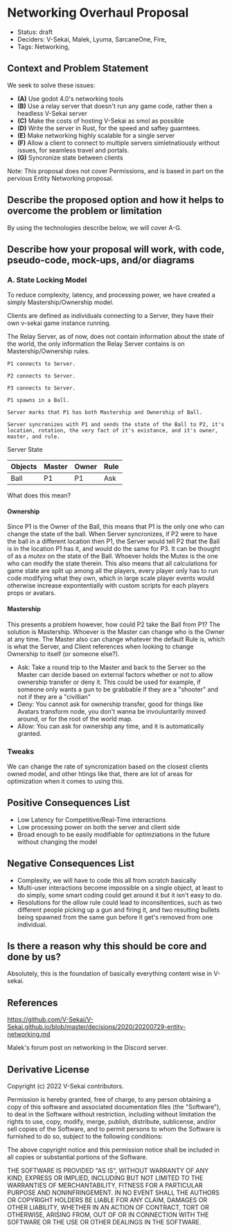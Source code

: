 # Networking Overhaul Proposal

- Status: draft
- Deciders: V-Sekai, Malek, Lyuma, SarcaneOne, Fire,
- Tags: Networking,

## Context and Problem Statement

We seek to solve these issues:

- **(A)** Use godot 4.0's networking tools
- **(B)** Use a relay server that doesn't run any game code, rather then a headless V-Sekai server
- **(C)** Make the costs of hosting V-Sekai as smol as possible
- **(D)** Write the server in Rust, for the speed and saftey guarntees.
- **(E)** Make networking highly scalable for a single server
- **(F)** Allow a client to connect to multiple servers simletnatiously without issues, for seamless travel and portals.
- **(G)** Syncronize state between clients

Note: This proposal does not cover Permissions, and is based in part on the pervious Entity Networking proposal.

## Describe the proposed option and how it helps to overcome the problem or limitation

By using the technologies describe below, we will cover A-G.

## Describe how your proposal will work, with code, pseudo-code, mock-ups, and/or diagrams

### A. State Locking Model

To reduce complexity, latency, and processing power, we have created a simply Mastership/Ownership model.

Clients are defined as individuals connecting to a Server, they have their own v-sekai game instance running.

The Relay Server, as of now, does not contain information about the state of the world, the only information the Relay Server contains is on Mastership/Ownership rules.


```
P1 connects to Server.

P2 connects to Server.

P3 connects to Server.

P1 spawns in a Ball.

Server marks that P1 has both Mastership and Ownership of Ball.

Server syncronizes with P1 and sends the state of the Ball to P2, it's location, rotation, the very fact of it's existance, and it's owner, master, and rule.

```
Server State

| Objects | Master | Owner | Rule |
|---------|--------|-------|------|
| Ball    | P1     | P1    | Ask  |

What does this mean?

#### Ownership

Since P1 is the Owner of the Ball, this means that P1 is the only one who can change the state of the ball. When Server syncronizes, if P2 were to have the ball in a different location then P1, the Server would tell P2 that the Ball is in the location P1 has it, and would do the same for P3. It can be thought of as a *mutex* on the state of the Ball. Whoever holds the Mutex is the one who can modify the state therein. This also means that all calculations for game state are split up among all the players, every player only has to run code modifying what they own, which in large scale player events would otherwise increase expontentially with custom scripts for each players props or avatars.

#### Mastership

This presents a problem however, how could P2 take the Ball from P1? The solution is Mastership. Whoever is the Master can change who is the Owner at any time. The Master also can change whatever the default Rule is, which is what the Server, and Client references when looking to change Ownership to itself (or someone else?).

- Ask: Take a round trip to the Master and back to the Server so the Master can decide based on external factors whether or not to allow ownership transfer or deny it. This could be used for example, if someone only wants a gun to be grabbable if they are a "shooter" and not if they are a "civillian"
- Deny: You cannot ask for ownership transfer, good for things like Avatars transform node, you don't wanna be invouluntarily moved around, or for the root of the world map.
- Allow: You can ask for ownership any time, and it is automatically granted.

### Tweaks

We can change the rate of syncronization based on the closest clients owned model, and other htings like that, there are lot of areas for optimization when it comes to using this.

## Positive Consequences List

- Low Latency for Competitive/Real-Time interactions
- Low processing power on both the server and client side
- Broad enough to be easily modifiable for optimziations in the future without changing the model

## Negative Consequences List

- Complexity, we will have to code this all from scratch basically
- Multi-user interactions become impossible on a single object, at least to do simply, some smart coding could get around it but it isn't easy to do.
- Resolutions for the *allow* rule could lead to inconsitentices, such as two different people picking up a gun and firing it, and two resulting bullets being spawned from the same gun before it get's removed from one individual.

## Is there a reason why this should be core and done by us?
Absolutely, this is the foundation of basically everything content wise in V-sekai.

## References
https://github.com/V-Sekai/V-Sekai.github.io/blob/master/decisions/2020/20200729-entity-networking.md

Malek's forum post on networking in the Discord server.

## Derivative License
Copyright (c) 2022 V-Sekai contributors.

Permission is hereby granted, free of charge, to any person obtaining a copy of this software and associated documentation files (the "Software"), to deal in the Software without restriction, including without limitation the rights to use, copy, modify, merge, publish, distribute, sublicense, and/or sell copies of the Software, and to permit persons to whom the Software is furnished to do so, subject to the following conditions:

The above copyright notice and this permission notice shall be included in all copies or substantial portions of the Software.

THE SOFTWARE IS PROVIDED "AS IS", WITHOUT WARRANTY OF ANY KIND, EXPRESS OR IMPLIED, INCLUDING BUT NOT LIMITED TO THE WARRANTIES OF MERCHANTABILITY, FITNESS FOR A PARTICULAR PURPOSE AND NONINFRINGEMENT. IN NO EVENT SHALL THE AUTHORS OR COPYRIGHT HOLDERS BE LIABLE FOR ANY CLAIM, DAMAGES OR OTHER LIABILITY, WHETHER IN AN ACTION OF CONTRACT, TORT OR OTHERWISE, ARISING FROM, OUT OF OR IN CONNECTION WITH THE SOFTWARE OR THE USE OR OTHER DEALINGS IN THE SOFTWARE.
